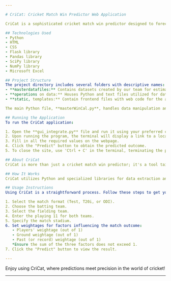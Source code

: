```yaml
---

# CriCat: Cricket Match Win Predictor Web Application

CriCat is a sophisticated cricket match win predictor designed to forecast the outcomes of international cricket matches. Leveraging extensive data, advanced statistical tools, and key statistical concepts, the application calculates the team with the highest probability of winning the game. By considering factors such as team names, player lineups, toss results, and match locations, CriCat provides a reliable estimate for match results.

## Technologies Used
- Python
- HTML
- CSS
- Flask library
- Pandas library
- SciPy library
- NumPy library
- Microsoft Excel

## Project Structure
The project directory includes several folders with descriptive names:
- **masterdatafiles:** Contains datasets created by our team for estimation and prediction.
- **operations on data:** Houses Python and text files utilized for dataset creation, original data cleaning, and manipulation.
- **static, templates:** Contain frontend files with web code for the application.

The main Python file, **masterWinCal.py**, handles data manipulation and calculations in the final stages, producing the game result.

## Running the Application
To run the CriCat application:

1. Open the **gui_integrate.py** file and run it using your preferred code editor (VS Code is recommended).
2. Upon running the program, the terminal will display a link to a local webpage, which is our web app.
3. Fill in all the required values on the webpage.
4. Click the "Predict" button to obtain the predicted outcome.
5. To close the site, use 'Ctrl + C' in the terminal, terminating the program.

## About CriCat
CriCat is more than just a cricket match win predictor; it's a tool tailored to individual preferences. Whether you prioritize team records or player performance, CriCat adapts to your criteria, offering flexibility, reliability, and ease of use.

## How It Works
CriCat utilizes Python and specialized libraries for data extraction and calculations. With data spanning hundreds of international players and thousands of matches since 2010, the application creates datasets incorporating various factors like stadium effects, player stats, team vs. team performance, and toss outcomes. Statistical and descriptive analyses form the core of the calculations, ensuring accurate predictions. The user provides inputs on the web interface, and CriCat's backend delivers the most probable outcome, enhanced by appealing designs and graphics.

## Usage Instructions
Using CriCat is a straightforward process. Follow these steps to get your desired output:

1. Select the match format (Test, T20i, or ODI).
2. Choose the batting team.
3. Select the fielding team.
4. Enter the playing 11 for both teams.
5. Specify the match stadium.
6. Set weightages for factors influencing the match outcome:
   - Players' weightage (out of 1)
   - Ground weightage (out of 1)
   - Past (or record) weightage (out of 1)
   *Ensure the sum of the three factors does not exceed 1.
7. Click the "Predict" button to view the result.

---
```


Enjoy using CriCat, where predictions meet precision in the world of cricket!

---
